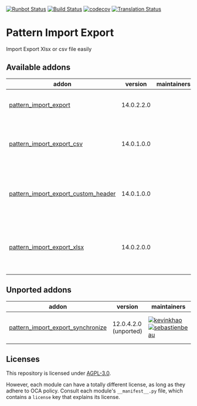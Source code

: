 [![Runbot Status](https://runbot.odoo-community.org/runbot/badge/flat//12.0.svg)](https://runbot.odoo-community.org/runbot/repo/github-com-oca-pattern-import-export-)
[![Build Status](https://travis-ci.com/OCA/pattern-import-export.svg?branch=12.0)](https://travis-ci.com/OCA/pattern-import-export)
[![codecov](https://codecov.io/gh/OCA/pattern-import-export/branch/12.0/graph/badge.svg)](https://codecov.io/gh/OCA/pattern-import-export)
[![Translation Status](https://translation.odoo-community.org/widgets/pattern-import-export-12-0/-/svg-badge.svg)](https://translation.odoo-community.org/engage/pattern-import-export-12-0/?utm_source=widget)

<!-- /!\ do not modify above this line -->

# Pattern Import Export

Import Export Xlsx or csv file easily

<!-- /!\ do not modify below this line -->

<!-- prettier-ignore-start -->

[//]: # (addons)

Available addons
----------------
addon | version | maintainers | summary
--- | --- | --- | ---
[pattern_import_export](pattern_import_export/) | 14.0.2.2.0 |  | Pattern for import or export
[pattern_import_export_csv](pattern_import_export_csv/) | 14.0.1.0.0 |  | Pattern for import or export from to CSV files
[pattern_import_export_custom_header](pattern_import_export_custom_header/) | 14.0.1.0.0 |  | Allow to use custom headers names in export files
[pattern_import_export_xlsx](pattern_import_export_xlsx/) | 14.0.2.0.0 |  | Pattern for import or export from to XLSX files


Unported addons
---------------
addon | version | maintainers | summary
--- | --- | --- | ---
[pattern_import_export_synchronize](pattern_import_export_synchronize/) | 12.0.4.2.0 (unported) | [![kevinkhao](https://github.com/kevinkhao.png?size=30px)](https://github.com/kevinkhao) [![sebastienbeau](https://github.com/sebastienbeau.png?size=30px)](https://github.com/sebastienbeau) | Attachment Synchronize using patterns

[//]: # (end addons)

<!-- prettier-ignore-end -->

## Licenses

This repository is licensed under [AGPL-3.0](LICENSE).

However, each module can have a totally different license, as long as they adhere to OCA
policy. Consult each module's `__manifest__.py` file, which contains a `license` key
that explains its license.
